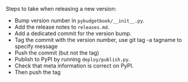 ﻿Steps to take when releasing a new version:
* Bump version number in `pybudgetbook/__init__.py`.
* Add the release notes to `releases.md`.
* Add a dedicated commit for the version bump.
* Tag the commit with the version number, use git tag -a tagname to specify message
* Push the commit (but not the tag)
* Publish to PyPI by running `deploy/publish.py`.
* Check that meta information is correct on PyPI.
* Then push the tag

